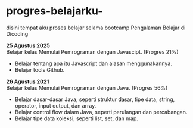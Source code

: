 # progres-belajarku-
disini tempat aku proses belajar selama bootcamp
Pengalaman Belajar di Dicoding

**25 Agustus 2025**<br>
Belajar kelas Memulai Pemrograman dengan Javascipt. (Progres 21%)
* Belajar tentang apa itu Javascript dan alasan menggunakannya.
* Belajar tools Github.

**26 Agustus 2021**<br>
Belajar kelas Memulai Pemrograman dengan Java. (Progres 56%)
* Belajar dasar-dasar Java, seperti struktur dasar, tipe data, string, operator, input output, dan array.
* Belajar control flow dalam Java, seperti perulangan dan percabangan.
* Belajar tipe data koleksi, seperti list, set, dan map.
